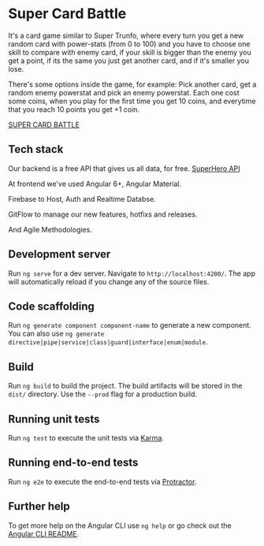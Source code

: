 # Super Card Battle
It's a card game similar to Super Trunfo, where every turn you get a new random card with power-stats (from 0 to 100) and you have to choose one skill to compare with enemy card, if your skill is bigger than the enemy you get a point, if its the same you just get another card, and if it's smaller you lose.

There's some options inside the game, for example: Pick another card, get a random enemy powerstat and pick an enemy powerstat. Each one cost some coins, when you play for the first time you get 10 coins, and everytime that you reach 10 points you get +1 coin.

[SUPER CARD BATTLE](https://card-gamee.web.app/main-game)

## Tech stack

Our backend is a free API that gives us all data, for free. [SuperHero API](https://superheroapi.com/index.html)

At frontend we've used Angular 6+, Angular Material.

Firebase to Host, Auth and Realtime Databse.

GitFlow to manage our new features, hotfixs and releases.

And Agile Methodologies.

## Development server

Run `ng serve` for a dev server. Navigate to `http://localhost:4200/`. The app will automatically reload if you change any of the source files.

## Code scaffolding

Run `ng generate component component-name` to generate a new component. You can also use `ng generate directive|pipe|service|class|guard|interface|enum|module`.

## Build

Run `ng build` to build the project. The build artifacts will be stored in the `dist/` directory. Use the `--prod` flag for a production build.

## Running unit tests

Run `ng test` to execute the unit tests via [Karma](https://karma-runner.github.io).

## Running end-to-end tests

Run `ng e2e` to execute the end-to-end tests via [Protractor](http://www.protractortest.org/).

## Further help

To get more help on the Angular CLI use `ng help` or go check out the [Angular CLI README](https://github.com/angular/angular-cli/blob/master/README.md).

